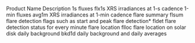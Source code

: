 Product           Name       Description
1s fluxes         flx1s       XRS irradiances at 1-s cadence
1-min fluxes      avg1m       XRS irradiances at 1-min cadence
flare summary     flsum       flare detection flags such as start and peak
flare detection*  fldet       flare detection status for every minute
flare location    flloc       flare location on solar disk
daily background  bkd1d       daily background and daily averages
